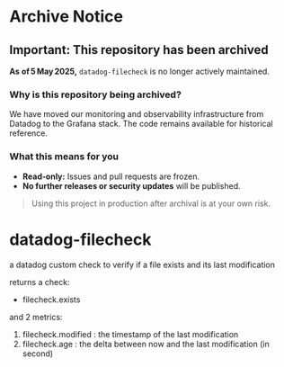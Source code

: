 # Archive Notice

## Important: This repository has been archived

**As of 5 May 2025,** `datadog-filecheck` is no longer actively maintained.

### Why is this repository being archived?

We have moved our monitoring and observability infrastructure from Datadog to the Grafana stack.
The code remains available for historical reference.

### What this means for you

* **Read‑only:** Issues and pull requests are frozen.  
* **No further releases or security updates** will be published.  

> Using this project in production after archival is at your own risk.
>

# datadog-filecheck

a datadog custom check to verify if a file exists and its last modification

returns a check:

* filecheck.exists

and 2 metrics:

1. filecheck.modified : the timestamp of the last modification
2. filecheck.age : the delta between now and the last modification (in second)
